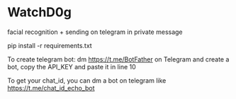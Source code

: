 # WatchD0g
facial recognition + sending on telegram in private message

pip install -r requirements.txt

To create telegram bot:
dm https://t.me/BotFather on Telegram and create a bot, copy the API_KEY and paste it in line 10

To get your chat_id, you can dm a bot on telegram like https://t.me/chat_id_echo_bot

